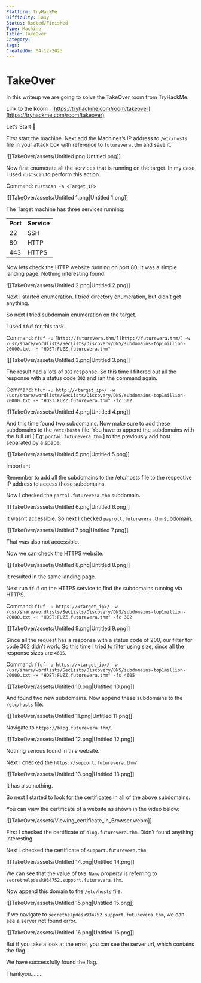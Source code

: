 ```yaml
---
Platform: TryHackMe
Difficulty: Easy
Status: Rooted/Finished
Type: Machine
Title: TakeOver
Category: 
tags: 
CreatedOn: 04-12-2023
---
```

# TakeOver

In this writeup we are going to solve the TakeOver room from TryHackMe.

Link to the Room : [https://tryhackme.com/room/takeover](https://tryhackme.com/room/takeover)

  

Let’s Start 🙌

  

First start the machine. Next add the Machines’s IP address to `/etc/hosts` file in your attack box with reference to `futurevera.thm` and save it.

![[TakeOver/assets/Untitled.png|Untitled.png]]

Now first enumerate all the services that is running on the target. In my case I used `rustscan` to perform this action.

Command: `rustscan -a <Target_IP>`

![[TakeOver/assets/Untitled 1.png|Untitled 1.png]]

The Target machine has three services running:

|   |   |
|---|---|
|**Port**|**Service**|
|22|SSH|
|80|HTTP|
|443|HTTPS|

Now lets check the HTTP website running on port 80. It was a simple landing page. Nothing interesting found.

![[TakeOver/assets/Untitled 2.png|Untitled 2.png]]

Next I started enumeration. I tried directory enumeration, but didn’t get anything.

So next I tried subdomain enumeration on the target.

I used `ffuf` for this task.

Command: `ffuf -u` `[http://futurevera.thm/](http://futurevera.thm/)` `-w /usr/share/wordlists/SecLists/Discovery/DNS/subdomains-top1million-20000.txt -H "HOST:FUZZ.futurevera.thm"`

![[TakeOver/assets/Untitled 3.png|Untitled 3.png]]

The result had a lots of `302` response. So this time I filtered out all the response with a status code `302` and ran the command again.

Command: `ffuf -u http://<target_ip>/ -w /usr/share/wordlists/SecLists/Discovery/DNS/subdomains-top1million-20000.txt -H "HOST:FUZZ.futurevera.thm" -fc 302`

![[TakeOver/assets/Untitled 4.png|Untitled 4.png]]

And this time found two subdomains. Now make sure to add these subdomains to the `/etc/hosts` file. You have to append the subdomains with the full url [ Eg: `portal.futurevera.thm` ] to the previously add host separated by a space:

![[TakeOver/assets/Untitled 5.png|Untitled 5.png]]

> [!important]  
> Remember to add all the subdomains to the /etc/hosts file to the respective IP address to access those subdomains.  

Now I checked the `portal.futurevera.thm` subdomain.

![[TakeOver/assets/Untitled 6.png|Untitled 6.png]]

It wasn’t accessible. So next I checked `payroll.futurevera.thm` subdomain.

![[TakeOver/assets/Untitled 7.png|Untitled 7.png]]

That was also not accessible.

  

Now we can check the HTTPS website:

![[TakeOver/assets/Untitled 8.png|Untitled 8.png]]

It resulted in the same landing page.

  

Next run `ffuf` on the HTTPS service to find the subdomains running via HTTPS.

Command: `ffuf -u https://<target_ip>/ -w /usr/share/wordlists/SecLists/Discovery/DNS/subdomains-top1million-20000.txt -H "HOST:FUZZ.futurevera.thm" -fc 302`

![[TakeOver/assets/Untitled 9.png|Untitled 9.png]]

Since all the request has a response with a status code of 200, our filter for code 302 didn’t work. So this time I tried to filter using size, since all the response sizes are `4605`.

Command: `ffuf -u https://<target_ip>/ -w /usr/share/wordlists/SecLists/Discovery/DNS/subdomains-top1million-20000.txt -H "HOST:FUZZ.futurevera.thm" -fs 4605`

![[TakeOver/assets/Untitled 10.png|Untitled 10.png]]

And found two new subdomains. Now append these subdomains to the `/etc/hosts` file.

![[TakeOver/assets/Untitled 11.png|Untitled 11.png]]

Navigate to `https://blog.futurevera.thm/`.

![[TakeOver/assets/Untitled 12.png|Untitled 12.png]]

Nothing serious found in this website.

Next I checked the `https://support.futurevera.thm/`

![[TakeOver/assets/Untitled 13.png|Untitled 13.png]]

It has also nothing.

So next I started to look for the certificates in all of the above subdomains.

You can view the certificate of a website as shown in the video below:

![[TakeOver/assets/Viewing_certificate_in_Browser.webm]]

First I checked the certificate of `blog.futurevera.thm`. Didn’t found anything interesting.

Next I checked the certificate of `support.futurevera.thm`.

![[TakeOver/assets/Untitled 14.png|Untitled 14.png]]

We can see that the value of `DNS Name` property is referring to `secrethelpdesk934752.support.futurevera.thm`.

Now append this domain to the `/etc/hosts` file.

![[TakeOver/assets/Untitled 15.png|Untitled 15.png]]

If we navigate to `secrethelpdesk934752.support.futurevera.thm`, we can see a server not found error.

![[TakeOver/assets/Untitled 16.png|Untitled 16.png]]

But if you take a look at the error, you can see the server url, which contains the flag.

  

We have successfully found the flag.

  

Thankyou……..